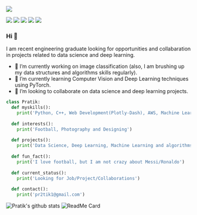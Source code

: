 <img src="https://github.com/pr2tik1/pr2tik1/blob/master/pratik-2.jpg">

[<img src="https://img.shields.io/badge/twitter-%231DA1F2.svg?&style=for-the-badge&logo=twitter&logoColor=white" />](https://twitter.com/Pratikpkb) [<img src="https://img.shields.io/badge/medium-%2312100E.svg?&style=for-the-badge&logo=medium&logoColor=white" />](https://medium.com/@pratikbaitha04)  [<img src="https://img.shields.io/badge/linkedin-%230077B5.svg?&style=for-the-badge&logo=linkedin&logoColor=white" />](https://www.linkedin.com/in/pratik-kumar04/) [<img src = "https://img.shields.io/badge/instagram-%23E4405F.svg?&style=for-the-badge&logo=instagram&logoColor=white">](https://www.instagram.com/pratikkumar04/) [<img src = "https://img.shields.io/badge/facebook-%231877F2.svg?&style=for-the-badge&logo=facebook&logoColor=white">](https://www.facebook.com/pr2tik1) 

### Hi 👋 
I am recent engineering graduate looking for opportunities and collabaration in projects related to data science and deep learning.
- 🔭 I’m currently working on image classification (also, I am brushing up my data structures and algorithms skills regularly).
- 🌱 I’m currently learning Computer Vision and Deep Learning techniques using PyTorch.
- 🤝 I’m looking to collaborate on data science and deep learning projects. 

```python
class Pratik:
  def myskills():
    print('Python, C++, Web Development(Plotly-Dash), AWS, Machine Learning, Deep Learning, Data Science')
  
  def interests():
    print('Football, Photography and Designing')
  
  def projects():
    print('Data Science, Deep Learning, Machine Learning and algorithms based projects') 
  
  def fun_fact():
    print('I love football, but I am not crazy about Messi/Ronaldo')
  
  def current_status():
    print('Looking for Job/Project/Collaborations')
    
  def contact():
    print('pr2tik1@gmail.com')
```
![Pratik's github stats](https://github-readme-stats.vercel.app/api?username=pr2tik1&show_icons=true&hide=["stars","issues"]) ![ReadMe Card](https://github-readme-stats.vercel.app/api/pin/?username=pr2tik1&repo=pr2tik1)
